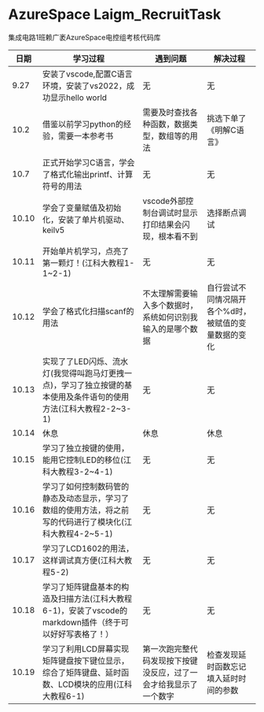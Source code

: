 #      AzureSpace Laigm_RecruitTask
集成电路1班赖广袤AzureSpace电控组考核代码库


| 日期 | 学习过程 | 遇到问题 | 解决过程 |
| ------------- | ------------- | ------------- | ------------- |
| 9.27 | 安装了vscode,配置C语言环境，安装了vs2022，成功显示hello world | 无 | 无 |
| 10.2 | 借鉴以前学习python的经验，需要一本参考书 | 需要及时查找各种函数，数据类型，数组等的用法 | 挑选下单了《明解C语言》 |
| 10.7 | 正式开始学习C语言，学会了格式化输出printf、计算符号的用法 | 无 | 无 |
| 10.10 | 学会了变量赋值及初始化，安装了单片机驱动、keilv5 | vscode外部控制台调试时显示打印结果会闪现，根本看不到 | 选择断点调试 |
| 10.11 | 开始单片机学习，点亮了第一颗灯！(江科大教程1-1~2-1) | 无 | 无 |
| 10.12 | 学会了格式化扫描scanf的用法 | 不太理解需要输入多个数据时，系统如何识别我输入的是哪个数据 | 自行尝试不同情况隔开各个%d时，被赋值的变量数据的变化 |
| 10.13 | 实现了了LED闪烁、流水灯(我觉得叫跑马灯更拽一点)，学习了独立按键的基本使用及条件语句的使用方法(江科大教程2-2~3-1) | 无 | 无 |
| 10.14 | 休息 | 休息 | 休息 |
| 10.15 | 学习了独立按键的使用，能用它控制LED的移位(江科大教程3-2~4-1) | 无 | 无 |
| 10.16 | 学习了如何控制数码管的静态及动态显示，学习了数组的使用方法，将之前写的代码进行了模块化(江科大教程4-2~5-1) | 无 | 无 |
| 10.17 | 学习了LCD1602的用法，这样调试真方便(江科大教程5-2) | 无 | 无 |
| 10.18 | 学习了矩阵键盘基本的构造及扫描方法(江科大教程6-1)，安装了vscode的markdown插件（终于可以好好写表格了！） | 无 | 无 |
| 10.19 | 学习了利用LCD屏幕实现矩阵键盘按下键位显示，综合了矩阵键盘、延时函数、LCD模块的应用(江科大教程6-1) | 第一次跑完整代码发现按下按键没反应，过了一会才给我显示了一个数字 | 检查发现延时函数忘记填入延时时间的参数 |
